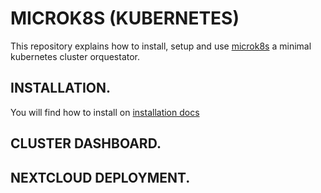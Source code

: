 # MICROK8S (KUBERNETES)

This repository explains how to install, setup and use [microk8s](https://microk8s.io/) a minimal kubernetes cluster orquestator.

## INSTALLATION.

You will find how to install on [installation docs](docs/en/install.md)

## CLUSTER DASHBOARD.

## NEXTCLOUD DEPLOYMENT.
